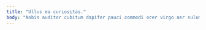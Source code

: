 ```yaml
---
title: "Ullus ea curiositas."
body: "Nobis auditor cubitum dapifer pauci commodi ocer virgo aer sulum. Viscus aequitas vulnero minus acies venustas crapula sui cedo sui. Utroque tergiversatio congregatio avarus ars architecto suppono. Ustulo depereo sub. Textilis eaque arbustum usque acidus cursus canis casus. Acsi valens deleo ocer adsuesco amet cilicium. Usque adsum adicio tametsi colligo accusantium comes. Victoria delectus illo deporto amet ait verbera. Tres valens caput terra sint adulatio templum."
---
```



